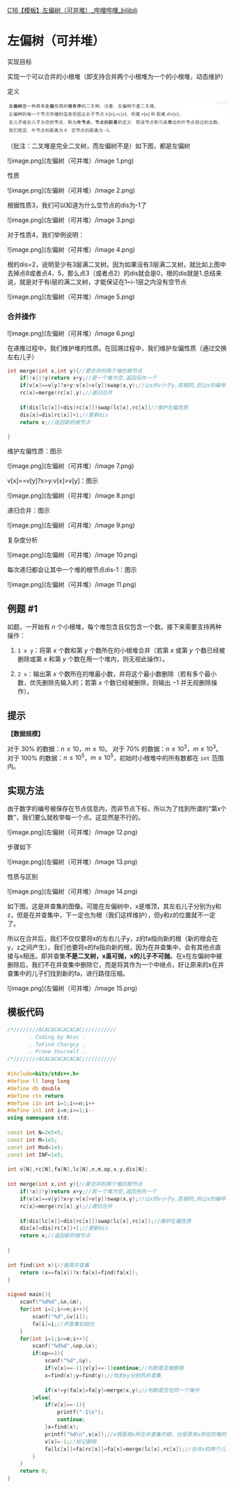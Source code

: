[C16【模板】左偏树（可并堆）_哔哩哔哩_bilibili](https://www.bilibili.com/video/BV1Hz4y177gn/?spm_id_from=333.999.0.0)


# 左偏树（可并堆）

实现目标

实现一个可以合并的小根堆（即支持合并两个小根堆为一个的小根堆，动态维护）



定义

![image.png](左偏树（可并堆）/image.png)

（批注：二叉堆是完全二叉树，而左偏树不是）如下图，都是左偏树

![image.png](左偏树（可并堆）/image 1.png)

性质

![image.png](左偏树（可并堆）/image 2.png)

根据性质3，我们可以知道为什么空节点的dis为-1了

![image.png](左偏树（可并堆）/image 3.png)

对于性质4，我们举例说明：

![image.png](左偏树（可并堆）/image 4.png)

根的dis=2，说明至少有3层满二叉树。因为如果没有3层满二叉树，就比如上图中去掉点8或者点4，5，那么点3（或者点2）的dis就会是0，根的dis就是1.总结来说，就是对于有i层的满二叉树，才能保证在1~i-1层之内没有空节点

![image.png](左偏树（可并堆）/image 5.png)

### 合并操作

![image.png](左偏树（可并堆）/image 6.png)



在递推过程中，我们维护堆的性质。在回溯过程中，我们维护左偏性质（通过交换左右儿子）

```C++
int merge(int x,int y){//要合并的两个堆的根节点
	if(!x||!y)return x+y;//若一个堆为空,返回另外一个
	if(v[x]==v[y]?x>y:v[x]>v[y])swap(x,y);//让x的v小于y,若相同,则让x的编号小于y.第二关键字由题目确定
	rc[x]=merge(rc[x],y);//递归合并
	
	if(dis[lc[x]]<dis[rc[x]])swap(lc[x],rc[x])//维护左偏性质
	dis[x]=dis[rc[x]]+1;//更新dis
	return x;//返回新的根节点
	
}
```

维护左偏性质：图示

![image.png](左偏树（可并堆）/image 7.png)

v[x]==v[y]?x>y:v[x]>v[y]：图示

![image.png](左偏树（可并堆）/image 8.png)

递归合并：图示

![image.png](左偏树（可并堆）/image 9.png)

复杂度分析

![image.png](左偏树（可并堆）/image 10.png)

每次递归都会让其中一个堆的根节点dis-1：图示

![image.png](左偏树（可并堆）/image 11.png)

## 例题 #1

如题，一开始有 $n$ 个小根堆，每个堆包含且仅包含一个数。接下来需要支持两种操作：

1. `1 x y`：将第 $x$ 个数和第 $y$ 个数所在的小根堆合并（若第 $x$ 或第 $y$ 个数已经被删除或第 $x$ 和第 $y$ 个数在用一个堆内，则无视此操作）。

2. `2 x`：输出第 $x$ 个数所在的堆最小数，并将这个最小数删除（若有多个最小数，优先删除先输入的；若第 $x$ 个数已经被删除，则输出 $-1$ 并无视删除操作）。

## 提示

**【数据规模】**

对于 $30\%$ 的数据：$n\le 10$，$m\le 10$。
对于 $70\%$ 的数据：$n\le 10^3$，$m\le 10^3$。
对于 $100\%$ 的数据：$n\le 10^5$，$m\le 10^5$，初始时小根堆中的所有数都在 `int` 范围内。

## 实现方法

由于数字的编号被保存在节点信息内，而非节点下标，所以为了找到所谓的“第x个数”，我们要么就枚举每一个点。这显然是不行的。

![image.png](左偏树（可并堆）/image 12.png)

步骤如下

![image.png](左偏树（可并堆）/image 13.png)

性质与区别

![image.png](左偏树（可并堆）/image 14.png)

如下图，这是并查集的图像。可能在左偏树中，x是堆顶，其左右儿子分别为y和z，但是在并查集中，下一定也为根（我们这样维护），但y和z的位置就不一定了。

所以在合并后，我们不仅仅要将x的左右儿子y，z的fa指向新的根（新的根会在y，z之间产生），我们也要将x的fa指向新的根，因为在并查集中，会有其他点直接与x相连。即并查集**不是二叉树，x虽可抛，x的儿子不可抛**。在x在左偏树中被删除后，我们不在并查集中删除它，而是将其作为一个中继点，好让原来的x在并查集中的儿子们找到新的fa，进行路径压缩。

![image.png](左偏树（可并堆）/image 15.png)

## 模板代码

```C++
/*////////ACACACACACACAC///////////
       . Coding by Ntsc .
       . ToFind Chargcy .
       . Prove Yourself .
/*////////ACACACACACACAC///////////

#include<bits/stdc++.h>
#define ll long long
#define db double
#define rtn return
#define i1n int i=1;i<=n;i++
#define in1 int i=n;i>=1;i--
using namespace std;

const int N=2e5+5;
const int M=1e5;
const int Mod=1e5;
const int INF=1e5;

int v[N],rc[N],fa[N],lc[N],n,m,op,x,y,dis[N];

int merge(int x,int y){//要合并的两个堆的根节点
	if(!x||!y)return x+y;//若一个堆为空,返回另外一个
	if(v[x]==v[y]?x>y:v[x]>v[y])swap(x,y);//让x的v小于y,若相同,则让x的编号小于y.第二关键字由题目确定
	rc[x]=merge(rc[x],y);//递归合并
	
	if(dis[lc[x]]<dis[rc[x]])swap(lc[x],rc[x]);//维护左偏性质
	dis[x]=dis[rc[x]]+1;//更新dis
	return x;//返回新的根节点
	
}

int find(int x){//极简并查集
	return (x==fa[x])?x:fa[x]=find(fa[x]);
}

signed main(){
	scanf("%d%d",&n,&m);
	for(int i=1;i<=n;i++){
		scanf("%d",&v[i]);
		fa[i]=i;//并查集初始化
	}
	for(int i=1;i<=m;i++){
		scanf("%d%d",&op,&x);
		if(op==1){
			scanf("%d",&y);
			if(v[x]==-1||v[y]==-1)continue;//判断是否被删除
			x=find(x);y=find(y);//找到xy分别的并查集
			
			if(x!=y)fa[x]=fa[y]=merge(x,y);//判断是否在同一个堆中
		}else{
			if(v[x]==-1){
				printf("-1\n");
				continue;
			}x=find(x);
			printf("%d\n",v[x]);//x既是原x所在并查集的根，也是原来x所在的堆的根节点.既然是小根堆,那么根节点恰好是最小值.找到他即可
			v[x]=-1;//标记删除
			fa[lc[x]]=fa[rc[x]]=fa[x]=merge(lc[x],rc[x]);//合并x的两个儿子,抛弃x,并且返回新的根
		}
	}
	return 0;
}

```

